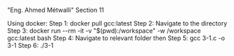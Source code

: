 "Eng. Ahmed Métwalli" Section 11

Using docker:
Step 1: docker pull gcc:latest
Step 2: Navigate to the directory 
Step 3: docker run --rm -it -v "$(pwd):/workspace" -w /workspace gcc:latest bash
Step 4: Navigate to relevant folder then 
Step 5: gcc 3-1.c -o 3-1
Step 6: ./3-1